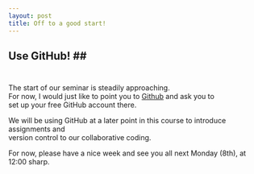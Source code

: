 ```yaml
---
layout: post
title: Off to a good start!
---
```


## Use GitHub! ##<br><br>
  
  
The start of our seminar is steadily approaching.  
For now, I would just like to point you to [Github](http://github.com) and ask you to  
set up your free GitHub account there.  

We will be using GitHub at a later point in this course to introduce assignments and  
version control to our collaborative coding.  

For now, please have a nice week and see you all next Monday (8th), at 12:00 sharp.
